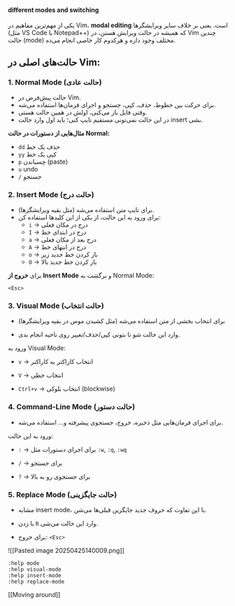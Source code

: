#### different modes and switching



یکی از مهم‌ترین مفاهیم در Vim، **modal editing** است. یعنی بر خلاف سایر ویرایشگرها (مثل VS Code یا Notepad++) که همیشه در حالت ویرایش هستن، در Vim چندین حالت (mode) مختلف وجود داره و هرکدوم کار خاصی انجام می‌ده.

## حالت‌های اصلی در Vim:

### 1. Normal Mode (حالت عادی)
- حالت پیش‌فرض در Vim.
- برای حرکت بین خطوط، حذف، کپی، جستجو و اجرای فرمان‌ها استفاده می‌شه.
- وقتی فایل باز می‌کنی، اولش در همین حالت هستی.
- در این حالت نمی‌تونی مستقیم تایپ کنی؛ باید اول وارد حالت insert بشی.

**مثال‌هایی از دستورات در حالت Normal:**
- `dd` حذف یک خط
- `yy` کپی یک خط
- `p` چسباندن (paste)
- `u` undo
- `/` جستجو

### 2. Insert Mode (حالت درج)
- برای تایپ متن استفاده می‌شه (مثل بقیه ویرایشگرها).
- برای ورود به این حالت، از یکی از این کلیدها استفاده کن:
  - `i` → درج در مکان فعلی
  - `I` → درج در ابتدای خط
  - `a` → درج بعد از مکان فعلی
  - `A` → درج در انتهای خط
  - `o` → باز کردن خط جدید زیر
  - `O` → باز کردن خط جدید بالا

برای **خروج از Insert Mode** و برگشت به Normal Mode:
```
<Esc>
```

### 3. Visual Mode (حالت انتخاب)

- برای انتخاب بخشی از متن استفاده می‌شه (مثل کشیدن موس در بقیه ویرایشگرها)
    
- وارد این حالت شو تا بتونی کپی/حذف/تغییر روی ناحیه انجام بدی.
    

ورود به Visual Mode:

- `v` → انتخاب کاراکتر به کاراکتر
    
- `V` → انتخاب خطی
    
- `Ctrl+v` → انتخاب بلوکی (blockwise)
    

### 4. Command-Line Mode (حالت دستور)

- برای اجرای فرمان‌هایی مثل ذخیره، خروج، جستجوی پیشرفته و... استفاده می‌شه.
    

ورود به این حالت:

- `:` → برای اجرای دستورات مثل `:w`, `:q`, `:wq`
    
- `/` → برای جستجو
    
- `?` → برای جستجوی رو به بالا
    

### 5. Replace Mode (حالت جایگزینی)

- مشابه insert mode، با این تفاوت که حروف جدید جایگزین قبلی‌ها می‌شن.
    
- با زدن `R` وارد این حالت می‌شی.
    
- برای خروج: `<Esc>`

![[Pasted image 20250425140009.png]]


```
:help mode
:help visual-mode
:help insert-mode
:help replace-mode

```

[[Moving around]]

